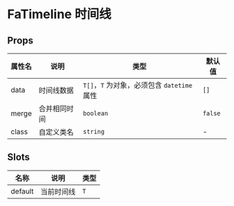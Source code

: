 # FaTimeline 时间线 <Badge type="pro" text="专业版" /> <Badge text="v1.1.0" />

## Props

| 属性名 | 说明         | 类型                                        | 默认值  |
| ------ | ------------ | ------------------------------------------- | ------- |
| data   | 时间线数据   | `T[]`，`T` 为对象，必须包含 `datetime` 属性 | `[]`    |
| merge  | 合并相同时间 | `boolean`                                   | `false` |
| class  | 自定义类名   | `string`                                    | -       |

## Slots

| 名称    | 说明       | 类型 |
| ------- | ---------- | ---- |
| default | 当前时间线 | `T`  |
